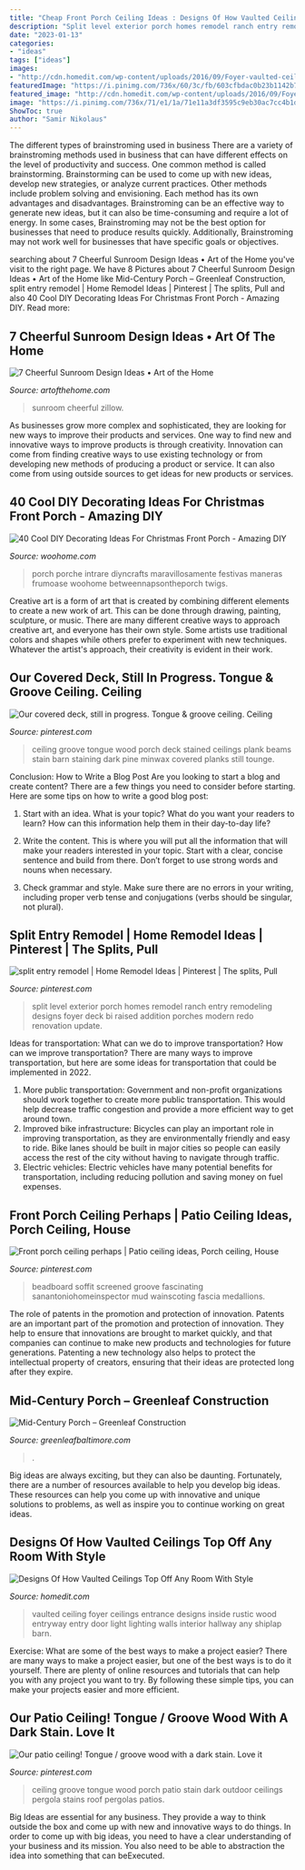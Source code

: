 ```yaml
---
title: "Cheap Front Porch Ceiling Ideas : Designs Of How Vaulted Ceilings Top Off Any Room With Style"
description: "Split level exterior porch homes remodel ranch entry remodeling designs foyer deck bi raised addition porches modern redo renovation update"
date: "2023-01-13"
categories:
- "ideas"
tags: ["ideas"]
images:
- "http://cdn.homedit.com/wp-content/uploads/2016/09/Foyer-vaulted-ceiling.jpg"
featuredImage: "https://i.pinimg.com/736x/60/3c/fb/603cfbdac0b23b1142b746c2bb2c37a3--ceiling-tongue-and-groove-ceiling-coverings.jpg"
featured_image: "http://cdn.homedit.com/wp-content/uploads/2016/09/Foyer-vaulted-ceiling.jpg"
image: "https://i.pinimg.com/736x/71/e1/1a/71e11a3df3595c9eb30ac7cc4b1d8f9d--pergola-ideas-porch-ideas.jpg"
ShowToc: true
author: "Samir Nikolaus"
---
```



The different types of brainstroming used in business
There are a variety of brainstroming methods used in business that can have different effects on the level of productivity and success. One common method is called brainstorming. Brainstorming can be used to come up with new ideas, develop new strategies, or analyze current practices. Other methods include problem solving and envisioning. Each method has its own advantages and disadvantages.
Brainstroming can be an effective way to generate new ideas, but it can also be time-consuming and require a lot of energy. In some cases, Brainstroming may not be the best option for businesses that need to produce results quickly. Additionally, Brainstroming may not work well for businesses that have specific goals or objectives.

	

		
searching about 7 Cheerful Sunroom Design Ideas • Art of the Home you've visit to the right page. We have 8 Pictures about 7 Cheerful Sunroom Design Ideas • Art of the Home like Mid-Century Porch – Greenleaf Construction, split entry remodel | Home Remodel Ideas | Pinterest | The splits, Pull and also 40 Cool DIY Decorating Ideas For Christmas Front Porch - Amazing DIY. Read more:
		
    
## 7 Cheerful Sunroom Design Ideas • Art Of The Home

<img loading=lazy src="https://www.artofthehome.com/wp-content/uploads/2017/03/04-Sunroom-Design-Ideas-2.jpg" onerror="this.onerror=null;this.src='https://tse2.mm.bing.net/th?id=OIP.dqKrAPRGVW6iT78H6TFybgHaLH&amp;pid=15.1';" alt="7 Cheerful Sunroom Design Ideas • Art of the Home">

_Source: artofthehome.com_

>sunroom cheerful zillow. 

	

As businesses grow more complex and sophisticated, they are looking for new ways to improve their products and services. One way to find new and innovative ways to improve products is through creativity. Innovation can come from finding creative ways to use existing technology or from developing new methods of producing a product or service. It can also come from using outside sources to get ideas for new products or services.

    
## 40 Cool DIY Decorating Ideas For Christmas Front Porch - Amazing DIY

<img loading=lazy src="https://www.woohome.com/wp-content/uploads/2013/12/DIY-Christmas-Porch-Ideas-32.jpg" onerror="this.onerror=null;this.src='https://tse3.mm.bing.net/th?id=OIP.ACD-9L_XuY4dS6xDYKWw2gHaLL&amp;pid=15.1';" alt="40 Cool DIY Decorating Ideas For Christmas Front Porch - Amazing DIY">

_Source: woohome.com_

>porch porche intrare diyncrafts maravillosamente festivas maneras frumoase woohome betweennapsontheporch twigs. 

	

Creative art is a form of art that is created by combining different elements to create a new work of art. This can be done through drawing, painting, sculpture, or music. There are many different creative ways to approach creative art, and everyone has their own style. Some artists use traditional colors and shapes while others prefer to experiment with new techniques. Whatever the artist's approach, their creativity is evident in their work.

    
## Our Covered Deck, Still In Progress. Tongue &amp; Groove Ceiling. Ceiling

<img loading=lazy src="https://i.pinimg.com/736x/60/3c/fb/603cfbdac0b23b1142b746c2bb2c37a3--ceiling-tongue-and-groove-ceiling-coverings.jpg" onerror="this.onerror=null;this.src='https://tse3.mm.bing.net/th?id=OIP._kmKkd1magtW5X5E8qh9VgHaJ3&amp;pid=15.1';" alt="Our covered deck, still in progress. Tongue &amp; groove ceiling. Ceiling">

_Source: pinterest.com_

>ceiling groove tongue wood porch deck stained ceilings plank beams stain barn staining dark pine minwax covered planks still tounge. 

	

Conclusion: How to Write a Blog Post
Are you looking to start a blog and create content? There are a few things you need to consider before starting. Here are some tips on how to write a good blog post:
1. Start with an idea. What is your topic? What do you want your readers to learn? How can this information help them in their day-to-day life?

2. Write the content. This is where you will put all the information that will make your readers interested in your topic. Start with a clear, concise sentence and build from there. Don’t forget to use strong words and nouns when necessary.

3. Check grammar and style. Make sure there are no errors in your writing, including proper verb tense and conjugations (verbs should be singular, not plural).

    
## Split Entry Remodel | Home Remodel Ideas | Pinterest | The Splits, Pull

<img loading=lazy src="https://s-media-cache-ak0.pinimg.com/736x/21/eb/f7/21ebf75c49ff045cdccd4b94f41d28d4.jpg" onerror="this.onerror=null;this.src='https://tse3.mm.bing.net/th?id=OIP.6MciDl3EevyswkcQuYkWDAHaEo&amp;pid=15.1';" alt="split entry remodel | Home Remodel Ideas | Pinterest | The splits, Pull">

_Source: pinterest.com_

>split level exterior porch homes remodel ranch entry remodeling designs foyer deck bi raised addition porches modern redo renovation update. 

	

Ideas for transportation: What can we do to improve transportation?
How can we improve transportation? 
There are many ways to improve transportation, but here are some ideas for transportation that could be implemented in 2022.

1. More public transportation: Government and non-profit organizations should work together to create more public transportation. This would help decrease traffic congestion and provide a more efficient way to get around town.
2. Improved bike infrastructure: Bicycles can play an important role in improving transportation, as they are environmentally friendly and easy to ride. Bike lanes should be built in major cities so people can easily access the rest of the city without having to navigate through traffic. 
3. Electric vehicles: Electric vehicles have many potential benefits for transportation, including reducing pollution and saving money on fuel expenses.

    
## Front Porch Ceiling Perhaps | Patio Ceiling Ideas, Porch Ceiling, House

<img loading=lazy src="https://i.pinimg.com/736x/6b/d5/0a/6bd50af8ad69fff8c4425853ddd7e902--porch-ceiling-ceiling-decor.jpg" onerror="this.onerror=null;this.src='https://tse4.mm.bing.net/th?id=OIP.aSk1eMEpYiFT6vuEvvolMgHaFr&amp;pid=15.1';" alt="Front porch ceiling perhaps | Patio ceiling ideas, Porch ceiling, House">

_Source: pinterest.com_

>beadboard soffit screened groove fascinating sanantoniohomeinspector mud wainscoting fascia medallions. 

	

The role of patents in the promotion and protection of innovation.
Patents are an important part of the promotion and protection of innovation. They help to ensure that innovations are brought to market quickly, and that companies can continue to make new products and technologies for future generations. Patenting a new technology also helps to protect the intellectual property of creators, ensuring that their ideas are protected long after they expire.

    
## Mid-Century Porch – Greenleaf Construction

<img loading=lazy src="http://greenleafbaltimore.com/wp-content/uploads/2020/10/Mod-Porch_b_WEB_v2.jpg" onerror="this.onerror=null;this.src='https://tse4.mm.bing.net/th?id=OIP.j85vfeJVyC8R39CbvLnu7AHaFj&amp;pid=15.1';" alt="Mid-Century Porch – Greenleaf Construction">

_Source: greenleafbaltimore.com_

>. 

	

Big ideas are always exciting, but they can also be daunting. Fortunately, there are a number of resources available to help you develop big ideas. These resources can help you come up with innovative and unique solutions to problems, as well as inspire you to continue working on great ideas.

    
## Designs Of How Vaulted Ceilings Top Off Any Room With Style

<img loading=lazy src="http://cdn.homedit.com/wp-content/uploads/2016/09/Foyer-vaulted-ceiling.jpg" onerror="this.onerror=null;this.src='https://tse3.mm.bing.net/th?id=OIP.8nF42fVXmsZohB8pDvi6jwHaLL&amp;pid=15.1';" alt="Designs Of How Vaulted Ceilings Top Off Any Room With Style">

_Source: homedit.com_

>vaulted ceiling foyer ceilings entrance designs inside rustic wood entryway entry door light lighting walls interior hallway any shiplap barn. 

	

Exercise: What are some of the best ways to make a project easier?
There are many ways to make a project easier, but one of the best ways is to do it yourself. There are plenty of online resources and tutorials that can help you with any project you want to try. By following these simple tips, you can make your projects easier and more efficient.

    
## Our Patio Ceiling! Tongue / Groove Wood With A Dark Stain. Love It

<img loading=lazy src="https://i.pinimg.com/736x/71/e1/1a/71e11a3df3595c9eb30ac7cc4b1d8f9d--pergola-ideas-porch-ideas.jpg" onerror="this.onerror=null;this.src='https://tse2.mm.bing.net/th?id=OIP.wGozKsN1YqpHhJtwdxFmuAHaFj&amp;pid=15.1';" alt="Our patio ceiling! Tongue / groove wood with a dark stain. Love it">

_Source: pinterest.com_

>ceiling groove tongue wood porch patio stain dark outdoor ceilings pergola stains roof pergolas patios. 

	

Big Ideas are essential for any business. They provide a way to think outside the box and come up with new and innovative ways to do things. In order to come up with big ideas, you need to have a clear understanding of your business and its mission. You also need to be able to abstraction the idea into something that can beExecuted.

